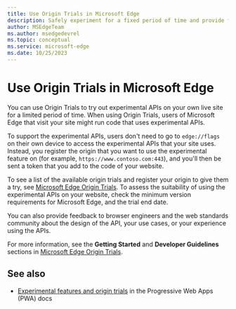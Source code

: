 ```yaml
---
title: Use Origin Trials in Microsoft Edge
description: Safely experiment for a fixed period of time and provide feedback on new platform features.
author: MSEdgeTeam
ms.author: msedgedevrel
ms.topic: conceptual
ms.service: microsoft-edge
ms.date: 10/25/2023
---
```

# Use Origin Trials in Microsoft Edge

You can use Origin Trials to try out experimental APIs on your own live site for a limited period of time.  When using Origin Trials, users of Microsoft Edge that visit your site might run code that uses experimental APIs.

To support the experimental APIs, users don't need to go to `edge://flags` on their own device to access the experimental APIs that your site uses.  Instead, you register the origin that you want to use the experimental feature on (for example, `https://www.contoso.com:443`), and you'll then be sent a token that you add to the code of your website.

To see a list of the available origin trials and register your origin to give them a try, see [Microsoft Edge Origin Trials](https://microsoftedge.github.io/MSEdgeExplainers/origin-trials/).  To assess the suitability of using the experimental APIs on your website, check the minimum version requirements for Microsoft Edge, and the trial end date.

You can also provide feedback to browser engineers and the web standards community about the design of the API, your use cases, or your experience using the APIs.

For more information, see the **Getting Started** and **Developer Guidelines** sections in [Microsoft Edge Origin Trials](https://microsoftedge.github.io/MSEdgeExplainers/origin-trials/).


<!-- ====================================================================== -->
## See also

* [Experimental features and origin trials](../progressive-web-apps/how-to/origin-trials.md) in the Progressive Web Apps (PWA) docs
